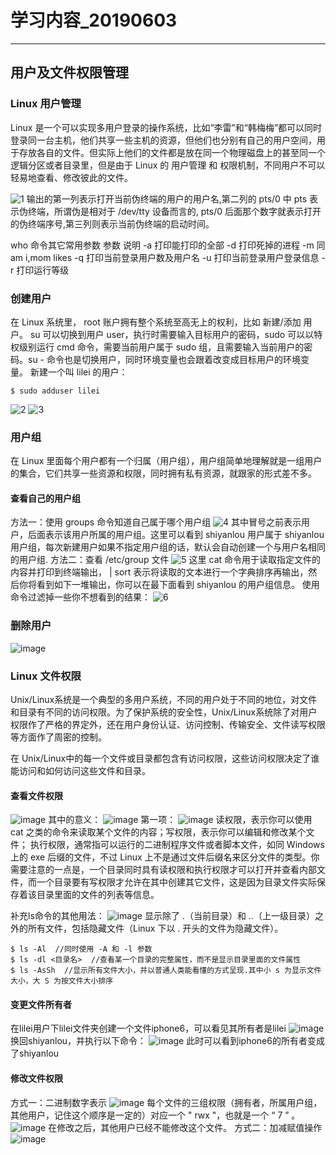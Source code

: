 # 学习内容_20190603

---

## 用户及文件权限管理
### Linux 用户管理
Linux 是一个可以实现多用户登录的操作系统，比如“李雷”和“韩梅梅”都可以同时登录同一台主机，他们共享一些主机的资源，但他们也分别有自己的用户空间，用于存放各自的文件。但实际上他们的文件都是放在同一个物理磁盘上的甚至同一个逻辑分区或者目录里，但是由于 Linux 的 用户管理 和 权限机制，不同用户不可以轻易地查看、修改彼此的文件。

![1][1]
输出的第一列表示打开当前伪终端的用户的用户名,第二列的 pts/0 中 pts 表示伪终端，所谓伪是相对于 /dev/tty 设备而言的, pts/0 后面那个数字就表示打开的伪终端序号,第三列则表示当前伪终端的启动时间。


who 命令其它常用参数
参数	说明
-a	打印能打印的全部
-d	打印死掉的进程
-m	同am i,mom likes
-q	打印当前登录用户数及用户名
-u	打印当前登录用户登录信息
-r	打印运行等级
### 创建用户
在 Linux 系统里， root 账户拥有整个系统至高无上的权利，比如 新建/添加 用户。
su <user> 可以切换到用户 user，执行时需要输入目标用户的密码，sudo <cmd> 可以以特权级别运行 cmd 命令，需要当前用户属于 sudo 组，且需要输入当前用户的密码。su - <user> 命令也是切换用户，同时环境变量也会跟着改变成目标用户的环境变量。
新建一个叫 lilei 的用户：
```
$ sudo adduser lilei
```
![2][2]
![3][3]


### 用户组
在 Linux 里面每个用户都有一个归属（用户组），用户组简单地理解就是一组用户的集合，它们共享一些资源和权限，同时拥有私有资源，就跟家的形式差不多。
#### 查看自己的用户组
方法一：使用 groups 命令知道自己属于哪个用户组
![4][4]
其中冒号之前表示用户，后面表示该用户所属的用户组。这里可以看到 shiyanlou 用户属于 shiyanlou 用户组，每次新建用户如果不指定用户组的话，默认会自动创建一个与用户名相同的用户组.
方法二：查看 /etc/group 文件
![5][5]
这里 cat 命令用于读取指定文件的内容并打印到终端输出， | sort 表示将读取的文本进行一个字典排序再输出，然后你将看到如下一堆输出，你可以在最下面看到 shiyanlou 的用户组信息。
使用命令过滤掉一些你不想看到的结果：
![6][6]
### 删除用户
![image](https://user-images.githubusercontent.com/50911356/58874589-c5812800-86fb-11e9-814c-f49cf280d974.png)
### Linux 文件权限
Unix/Linux系统是一个典型的多用户系统，不同的用户处于不同的地位，对文件和目录有不同的访问权限。为了保护系统的安全性，Unix/Linux系统除了对用户权限作了严格的界定外，还在用户身份认证、访问控制、传输安全、文件读写权限等方面作了周密的控制。

在 Unix/Linux中的每一个文件或目录都包含有访问权限，这些访问权限决定了谁能访问和如何访问这些文件和目录。
#### 查看文件权限
![image](https://user-images.githubusercontent.com/50911356/58874680-04af7900-86fc-11e9-8d1b-ff71f25271de.png)
其中的意义：
![image](https://user-images.githubusercontent.com/50911356/58874706-15f88580-86fc-11e9-80b8-24bf602cfeb5.png)
第一项：
![image](https://user-images.githubusercontent.com/50911356/58874753-2d377300-86fc-11e9-9580-5086a8b54d6c.png)
读权限，表示你可以使用 cat <file name> 之类的命令来读取某个文件的内容；写权限，表示你可以编辑和修改某个文件； 执行权限，通常指可以运行的二进制程序文件或者脚本文件，如同 Windows 上的 exe 后缀的文件，不过 Linux 上不是通过文件后缀名来区分文件的类型。你需要注意的一点是，一个目录同时具有读权限和执行权限才可以打开并查看内部文件，而一个目录要有写权限才允许在其中创建其它文件，这是因为目录文件实际保存着该目录里面的文件的列表等信息。

补充ls命令的其他用法：
![image](https://user-images.githubusercontent.com/50911356/58874871-8c958300-86fc-11e9-8168-3a16cdcebd88.png)
显示除了 .（当前目录）和 ..（上一级目录）之外的所有文件，包括隐藏文件（Linux 下以 . 开头的文件为隐藏文件）。

```
$ ls -Al  //同时使用 -A 和 -l 参数
$ ls -dl <目录名>  //查看某一个目录的完整属性，而不是显示目录里面的文件属性
$ ls -AsSh  //显示所有文件大小，并以普通人类能看懂的方式呈现.其中小 s 为显示文件大小，大 S 为按文件大小排序
```
#### 变更文件所有者
在lilei用户下lilei文件夹创建一个文件iphone6，可以看见其所有者是lilei
![image](https://user-images.githubusercontent.com/50911356/58875255-9c619700-86fd-11e9-86f0-868f71b6a422.png)
换回shiyanlou，并执行以下命令：
![image](https://user-images.githubusercontent.com/50911356/58875447-290c5500-86fe-11e9-9d1d-78055abd434e.png)
此时可以看到iphone6的所有者变成了shiyanlou
####  修改文件权限
方式一：二进制数字表示
![image](https://user-images.githubusercontent.com/50911356/58875524-5b1db700-86fe-11e9-9bd8-15ce4e96dcba.png)
每个文件的三组权限（拥有者，所属用户组，其他用户，记住这个顺序是一定的）对应一个 " rwx "，也就是一个 “ 7 ” 。
![image](https://user-images.githubusercontent.com/50911356/58875947-5c031880-86ff-11e9-9efa-94c8326b6aff.png)
在修改之后，其他用户已经不能修改这个文件。
方式二：加减赋值操作
![image](https://user-images.githubusercontent.com/50911356/58876277-2448a080-8700-11e9-9cc0-96f64273d2fc.png)





  [1]: !%5Bimage%5D%28https://user-images.githubusercontent.com/50911356/58873626-54d90c00-86f9-11e9-9540-606f637b6e40.png%29
  [2]: !%5Bimage%5D%28https://user-images.githubusercontent.com/50911356/58873998-34f61800-86fa-11e9-9efb-03650b7fbd20.png%29
  [3]: !%5Bimage%5D%28https://user-images.githubusercontent.com/50911356/58874051-5bb44e80-86fa-11e9-955e-990530c18c5e.png%29
  [4]: !%5Bimage%5D%28https://user-images.githubusercontent.com/50911356/58874193-af269c80-86fa-11e9-983b-082651c752e3.png%29
  [5]: !%5Bimage%5D%28https://user-images.githubusercontent.com/50911356/58874370-3f64e180-86fb-11e9-99d1-0888d0e1b621.png%29
  [6]: !%5Bimage%5D%28https://user-images.githubusercontent.com/50911356/58874496-8b178b00-86fb-11e9-9c54-97a765f7e0e3.png%29
